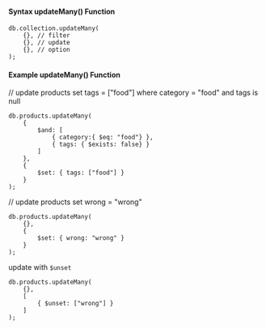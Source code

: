 #### Syntax updateMany() Function
```
db.collection.updateMany(
	{}, // filter
	{}, // update
	{}, // option
);
```
#### Example updateMany() Function
// update products set tags = ["food"] where category = "food" and tags is null
```
db.products.updateMany(
	{
		$and: [
			{ category:{ $eq: "food"} },
			{ tags: { $exists: false} }
		]
	},
	{
		$set: { tags: ["food"] }
	}
);
```

// update products set wrong = "wrong"
```
db.products.updateMany(
	{},
	{
		$set: { wrong: "wrong" }
	}
);
```

update with `$unset`
```
db.products.updateMany(
	{},
	[
		{ $unset: ["wrong"] }
	]
);
```